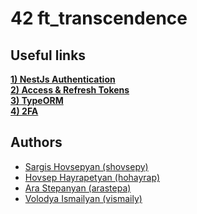 # 42 ft_transcendence



## Useful links
[__1) NestJs Authentication__](https://www.youtube.com/watch?v=e5qk1Xruwso&ab_channel=CodewithVlad) <br>
[__2) Access & Refresh Tokens__](https://www.youtube.com/watch?v=uAKzFhE3rxU&ab_channel=CodewithVlad) <br>
[__3) TypeORM__](https://www.youtube.com/watch?v=W1gvIw0GNl8&list=PL_cUvD4qzbkw-phjGK2qq0nQiG6gw1cKK&index=3) <br>
[__4) 2FA__](https://www.youtube.com/watch?v=KQya9i6czhM&t=1325s) <br>

## Authors

* [Sargis Hovsepyan (shovsepy)](https://github.com/Sargis-Hovsepyan)
* [Hovsep Hayrapetyan (hohayrap)](https://github.com/Hoso1999)
* [Ara Stepanyan (arastepa)](https://github.com/arastepa)
* [Volodya Ismailyan (vismaily)](https://github.com/nenieiri)
